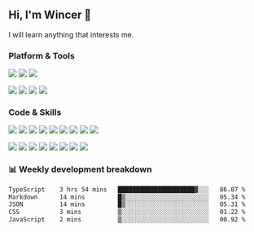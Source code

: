 ## Hi, I'm Wincer 👋

I will learn anything that interests me.

### Platform & Tools

[![](https://img.shields.io/badge/macOS-Sequoia-292e33?style=flat-square&logo=apple&logoColor=ffffff)](https://www.apple.com/macos/macos-sequoia/)
[![](https://custom-icon-badges.demolab.com/badge/Windows-11-0078D6?logo=windows11&logoColor=white&style=flat-square)](https://www.microsoft.com/windows/get-windows-11)
[![](https://img.shields.io/badge/openSUSE-Tumbleweed-73ba25?style=flat-square&logo=opensuse&logoColor=ffffff)](https://get.opensuse.org/tumbleweed/)

[![](https://img.shields.io/badge/Editor-Zed-007ACC?style=flat-square&logo=zedindustries&logoColor=#084CCF)](https://zed.dev/)
[![](https://img.shields.io/badge/Editor-Neovim-57A143?style=flat-square&logo=neovim&logoColor=ffffff)](https://neovim.io/)
[![](https://img.shields.io/badge/Note-Notion-000000?style=flat-square&logo=notion&logoColor=ffffff)](https://notion.so)
[![](https://img.shields.io/badge/Terminal-iTerm2-000000?style=flat-square&logo=iterm2&logoColor=ffffff)](https://iterm2.com/)

### Code & Skills

[![](https://img.shields.io/badge/-Elixir-4B275F?style=flat-square&logo=elixir&logoColor=ffffff)](https://elixir-lang.org/)
[![](https://img.shields.io/badge/-Python-3776AB?style=flat-square&logo=python&logoColor=ffffff)](https://www.python.org/)
[![](https://img.shields.io/badge/-Golang-00ADD8?style=flat-square&logo=go&logoColor=ffffff)](https://golang.org/)
[![](https://img.shields.io/badge/-Rust-000000?style=flat-square&logo=rust&logoColor=ffffff)]([https://golang.org/](https://www.rust-lang.org/))
[![](https://img.shields.io/badge/-JavaScript-F7DF1E?style=flat-square&logo=JavaScript&logoColor=ffffff)](http://www.ecmascript.org/)
[![](https://img.shields.io/badge/-Markdown-black?style=flat-square&logo=markdown&logoColor=ffffff)](https://www.markdownguide.org/)
[![](https://img.shields.io/badge/-React-61DAFB?style=flat-square&logo=react&logoColor=ffffff)](https://reactjs.org/)
[![](https://img.shields.io/badge/-Solid-2C4F7C?style=flat-square&logo=solid&logoColor=ffffff)](https://www.solidjs.com/)
[![](https://img.shields.io/badge/-Node.js-339933?style=flat-square&logo=react&logoColor=ffffff)](https://nodejs.org/)


[![](https://img.shields.io/badge/-Docker-2496ED?style=flat-square&logo=docker&logoColor=ffffff)](https://www.docker.com/)
[![](https://img.shields.io/badge/-Kubernetes-326CE5?style=flat-square&logo=kubernetes&logoColor=ffffff)](https://kubernetes.io/)
[![](https://img.shields.io/badge/-NGINX-269539?style=flat-square&logo=nginx&logoColor=ffffff)](https://nginx.org/)
[![](https://img.shields.io/badge/-Traefik%20Proxy-24A1C1?style=flat-square&logo=traefikproxy&logoColor=ffffff)](https://doc.traefik.io/traefik/)
[![](https://img.shields.io/badge/-GitHub%20Actions-2088FF?style=flat-square&logo=github-actions&logoColor=ffffff)](https://github.com/features/actions)
[![](https://img.shields.io/badge/-PostgreSQL-336791?style=flat-square&logo=postgresql&logoColor=ffffff)](https://www.postgresql.org/)
[![](https://img.shields.io/badge/-Elastic%20Stack-005571?style=flat-square&logo=elastic-stack&logoColor=ffffff)](https://www.elastic.co/)
[![](https://img.shields.io/badge/-Linux-Fcc624?style=flat-square&logo=linux&logoColor=ffffff)](https://www.linux.org/)

### 📊 Weekly development breakdown
<!--START_SECTION:waka-->

```txt
TypeScript    3 hrs 54 mins   █████████████████████▓░░░   86.87 %
Markdown      14 mins         █▒░░░░░░░░░░░░░░░░░░░░░░░   05.34 %
JSON          14 mins         █▒░░░░░░░░░░░░░░░░░░░░░░░   05.31 %
CSS           3 mins          ▒░░░░░░░░░░░░░░░░░░░░░░░░   01.22 %
JavaScript    2 mins          ▒░░░░░░░░░░░░░░░░░░░░░░░░   00.92 %
```

<!--END_SECTION:waka-->
